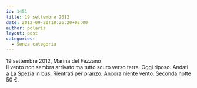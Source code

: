 ```yaml
---
id: 1451
title: 19 settembre 2012
date: 2012-09-20T18:26:20+02:00
author: polaris
layout: post
categories:
  - Senza categoria
---
```

19 settembre 2012, Marina del Fezzano  
Il vento non sembra arrivato ma tutto scuro verso terra. Oggi riposo. Andati a La Spezia in bus. Rientrati per pranzo. Ancora niente vento. Seconda notte 50 €.